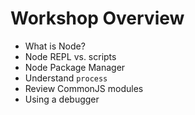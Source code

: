 # Workshop Overview

* What is Node?
* Node REPL vs. scripts
* Node Package Manager
* Understand `process`
* Review CommonJS modules
* Using a debugger
